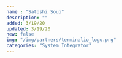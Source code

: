 ```yaml
---
name : "Satoshi Soup"
description: ""
added: 3/19/20
updated: 3/19/20
new: false
img: "/img/partners/terminalio_logo.png"
categories: "System Integrator"
---
```

